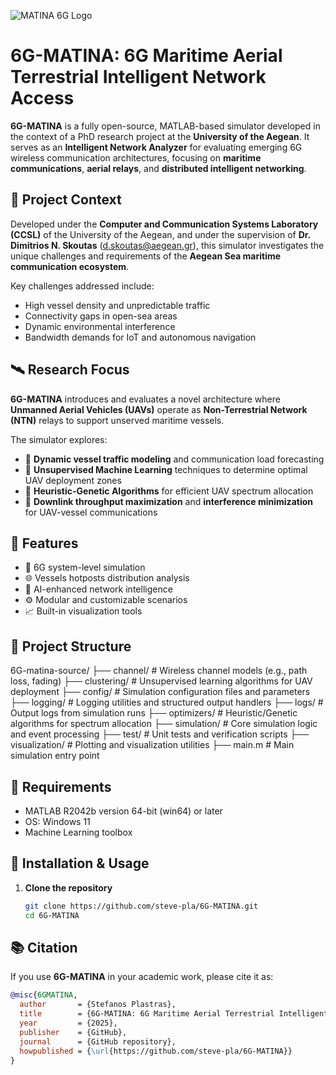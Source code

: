 ![MATINA 6G Logo](resources/images/logo.png)

# 6G-MATINA: 6G Maritime Aerial Terrestrial Intelligent Network Access

**6G-MATINA** is a fully open-source, MATLAB-based simulator developed in the context of a PhD research project at the **University of the Aegean**. It serves as an **Intelligent Network Analyzer** for evaluating emerging 6G wireless communication architectures, focusing on **maritime communications**, **aerial relays**, and **distributed intelligent networking**.



## 🌊 Project Context

Developed under the **Computer and Communication Systems Laboratory (CCSL)** of the University of the Aegean, and under the supervision of **Dr. Dimitrios N. Skoutas** (d.skoutas@aegean.gr), this simulator investigates the unique challenges and requirements of the **Aegean Sea maritime communication ecosystem**.

Key challenges addressed include:

- High vessel density and unpredictable traffic
- Connectivity gaps in open-sea areas
- Dynamic environmental interference
- Bandwidth demands for IoT and autonomous navigation

## 🛰️ Research Focus

**6G-MATINA** introduces and evaluates a novel architecture where **Unmanned Aerial Vehicles (UAVs)** operate as **Non-Terrestrial Network (NTN)** relays to support unserved maritime vessels.

The simulator explores:

- 📡 **Dynamic vessel traffic modeling** and communication load forecasting  
- 🧠 **Unsupervised Machine Learning** techniques to determine optimal UAV deployment zones  
- 🧬 **Heuristic-Genetic Algorithms** for efficient UAV spectrum allocation  
- 📶 **Downlink throughput maximization** and **interference minimization** for UAV-vessel communications  

## 🚀 Features
- 📡 6G system-level simulation
- 🌐 Vessels hotposts distribution analysis
- 🤖 AI-enhanced network intelligence
- ⚙️ Modular and customizable scenarios
- 📈 Built-in visualization tools

## 📁 Project Structure
6G-matina-source/
├── channel/         # Wireless channel models (e.g., path loss, fading)
├── clustering/      # Unsupervised learning algorithms for UAV deployment
├── config/          # Simulation configuration files and parameters
├── logging/         # Logging utilities and structured output handlers
├── logs/            # Output logs from simulation runs
├── optimizers/      # Heuristic/Genetic algorithms for spectrum allocation
├── simulation/      # Core simulation logic and event processing
├── test/            # Unit tests and verification scripts
├── visualization/   # Plotting and visualization utilities
├── main.m           # Main simulation entry point


## 🧰 Requirements
- MATLAB R2042b version 64-bit (win64) or later
- OS: Windows 11
- Machine Learning toolbox

## 🔧 Installation & Usage

1. **Clone the repository**
   ```bash
   git clone https://github.com/steve-pla/6G-MATINA.git
   cd 6G-MATINA

## 📚 Citation

If you use **6G-MATINA** in your academic work, please cite it as:

```bibtex
@misc{6GMATINA,
  author       = {Stefanos Plastras},
  title        = {6G-MATINA: 6G Maritime Aerial Terrestrial Intelligent Network Access},
  year         = {2025},
  publisher    = {GitHub},
  journal      = {GitHub repository},
  howpublished = {\url{https://github.com/steve-pla/6G-MATINA}}
}

